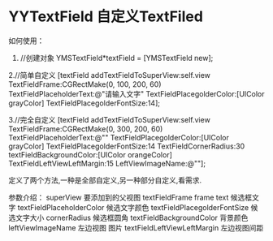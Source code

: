 # YYTextField 自定义TextFiled

如何使用：

1. //创建对象
    YMSTextField*textField = [YMSTextField new];
    
 2.//简单自定义
    [textField addTextFieldToSuperView:self.view TextFieldFrame:CGRectMake(0, 100, 200, 60) TextFieldPlaceholderText:@"请输入文字" TextFieldPlacegolderColor:[UIColor grayColor] TextFieldPlacegolderFontSize:14];
    
 3.//完全自定义
    [textField addTextFieldToSuperView:self.view TextFieldFrame:CGRectMake(0, 300, 200, 60) TextFieldPlaceholderText:@"" TextFieldPlacegolderColor:[UIColor grayColor] TextFieldPlacegolderFontSize:14 TextFieldCornerRadius:30 textFieldBackgroundColor:[UIColor orangeColor] TextFieldLeftViewLeftMargin:15 LeftViewImageName:@""];
    
定义了两个方法,一种是全部自定义,另一种部分自定义,看需求.

参数介绍：
superView                      要添加到的父视图
textFieldFrame                 frame
text                           候选框文字
textFieldPlaceholderColor      候选文字颜色
textFieldPlacegolderFontSize   候选文字大小
cornerRadius                   候选框圆角
textFieldBackgroundColor       背景颜色
leftViewImageName              左边视图 图片
textFieldLeftViewLeftMargin    左边视图间距
